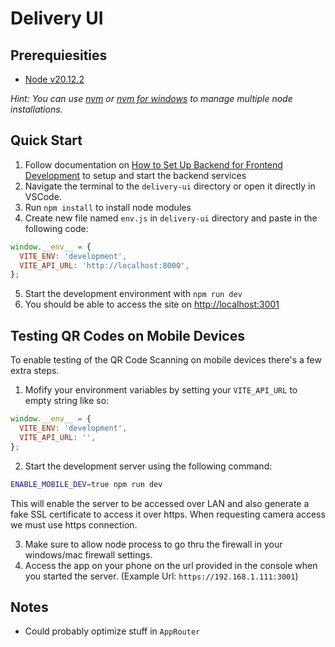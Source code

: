 # Delivery UI

## Prerequiesities

- [Node v20.12.2](https://nodejs.org/en)

_Hint: You can use [nvm](https://github.com/nvm-sh/nvm) or [nvm for windows](https://github.com/coreybutler/nvm-windows) to manage multiple node installations._

## Quick Start

1. Follow documentation on [How to Set Up Backend for Frontend Development](../../docs/how-to-setup-backend-for-frontend-development.md) to setup and start the backend services
2. Navigate the terminal to the `delivery-ui` directory or open it directly in VSCode.
3. Run `npm install` to install node modules
4. Create new file named `env.js` in `delivery-ui` directory and paste in the following code:

```js
window.__env__ = {
  VITE_ENV: 'development',
  VITE_API_URL: 'http://localhost:8000',
};
```

5. Start the development environment with `npm run dev`
6. You should be able to access the site on [http://localhost:3001](http://localhost:3001)

## Testing QR Codes on Mobile Devices

To enable testing of the QR Code Scanning on mobile devices there's a few extra steps.

1. Mofify your environment variables by setting your `VITE_API_URL` to empty string like so:

```js
window.__env__ = {
  VITE_ENV: 'development',
  VITE_API_URL: '',
};
```

2. Start the development server using the following command:

```bash
ENABLE_MOBILE_DEV=true npm run dev
```

This will enable the server to be accessed over LAN and also generate a fake SSL certificate to access it over https. When requesting camera access we must use https connection.

3. Make sure to allow node process to go thru the firewall in your windows/mac firewall settings.
4. Access the app on your phone on the url provided in the console when you started the server. (Example Url: `https://192.168.1.111:3001`)

## Notes

- Could probably optimize stuff in `AppRouter`
